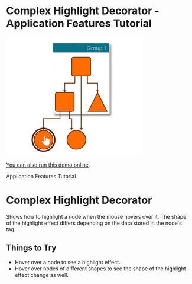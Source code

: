 # Complex Highlight Decorator - Application Features Tutorial

<img src="../../resources/image/complex-highlight-decorator.png" alt="demo-thumbnail" height="320"/>

[You can also run this demo online](https://live.yworks.com/demos/03-tutorial-application-features/complex-highlight-decorator/index.html).

Application Features Tutorial

# Complex Highlight Decorator

Shows how to highlight a node when the mouse hovers over it. The shape of the highlight effect differs depending on the data stored in the node's tag.

## Things to Try

- Hover over a node to see a highlight effect.
- Hover over nodes of different shapes to see the shape of the highlight effect change as well.
